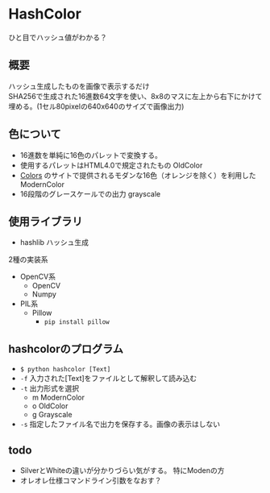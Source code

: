 # HashColor

ひと目でハッシュ値がわかる？

## 概要
ハッシュ生成したものを画像で表示するだけ  
SHA256で生成された16進数64文字を使い、8x8のマスに左上から右下にかけて埋める。(1セル80pixelの640x640のサイズで画像出力)

## 色について
- 16進数を単純に16色のパレットで変換する。
- 使用するパレットはHTML4.0で規定されたもの OldColor
- [Colors](http://clrs.cc/) のサイトで提供されるモダンな16色（オレンジを除く）を利用したModernColor
- 16段階のグレースケールでの出力 grayscale

## 使用ライブラリ
- hashlib ハッシュ生成

2種の実装系
- OpenCV系
  - OpenCV
  - Numpy
- PIL系
  - Pillow
    - `pip install pillow`


## hashcolorのプログラム
- `$ python hashcolor [Text]`
- `-f` 入力された\[Text\]をファイルとして解釈して読み込む
- `-t` 出力形式を選択
  - m ModernColor
  - o OldColor
  - g Grayscale
- `-s` 指定したファイル名で出力を保存する。画像の表示はしない


## todo
- SilverとWhiteの違いが分かりづらい気がする。 特にModenの方
- オレオレ仕様コマンドライン引数をなおす？